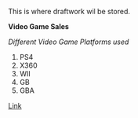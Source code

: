 This is where draftwork wil be stored.

**Video Game Sales**

*Different Video Game Platforms used*

1. PS4
2. X360
3. WII
4. GB
5. GBA

[Link](https://www.kaggle.com/gregorut/videogamesales)

